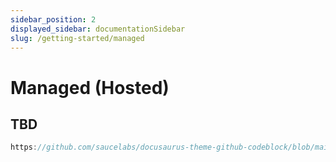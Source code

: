 ```yaml
---
sidebar_position: 2
displayed_sidebar: documentationSidebar
slug: /getting-started/managed
---
```


# Managed (Hosted)

## TBD

```js reference
https://github.com/saucelabs/docusaurus-theme-github-codeblock/blob/main/src/theme/ReferenceCodeBlock/index.tsx#L105-L108
```
